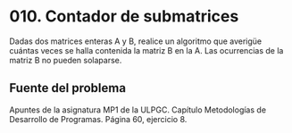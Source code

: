 # 010. Contador de submatrices
Dadas dos matrices enteras A y B, realice un algoritmo que averigüe 
cuántas veces se halla contenida la matriz B en la A. 
Las ocurrencias de la matriz B no pueden solaparse.

## Fuente del problema
Apuntes de la asignatura MP1 de la ULPGC. Capítulo Metodologías de Desarrollo de Programas. Página 60, ejercicio 8.





